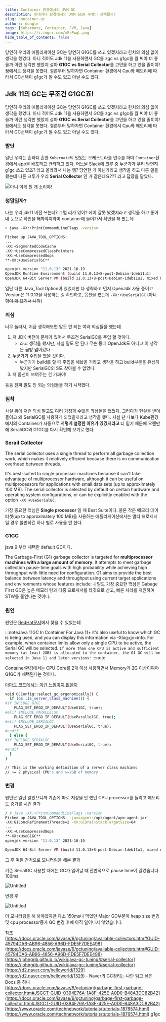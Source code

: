 ```yaml
---
title: Container 환경에서의 JVM GC
description: 컨테이너 환경에서의 JVM GC는 무엇이 선택될까?
slug: container-gc
authors: dongle  
tags: [Kubernate, Container, JVM, Java]
image: https://i.imgur.com/mErPwqL.png
hide_table_of_contents: false
---
```

당연히 우리의 애플리케이션 GC는 당연히 G1GC를 쓰고 있겠지라고 한치의 의심 없이 생각을 했었다. 아니 적어도 Jdk 11을 사용하면서 GC를 zgc vs g1gc를 뭘 써야 더 좋을까 이런 생각만 했었지 설마 **G1GC vs Serial Collector**를 고민을 하고 있을 줄이야! 꿈에서도 생각을 못했다. 결론부터 말하자면 Container 환경에서 Cpu와 메모리에 따라서 GC선택이 g1gc가 될 수도 있고 아닐 수도 있다.
<!--truncate-->

## Jdk 11의 GC는 무조건 G1GC죠!

당연히 우리의 애플리케이션 GC는 당연히 G1GC를 쓰고 있겠지라고 한치의 의심 없이 생각을 했었다. 아니 적어도 Jdk 11을 사용하면서 GC를 zgc vs g1gc를 뭘 써야 더 좋을까 이런 생각만 했었지 설마 **G1GC vs Serial Collector**를 고민을 하고 있을 줄이야! 꿈에서도 생각을 못했다. 결론부터 말하자면 Container 환경에서 Cpu와 메모리에 따라서 GC선택이 g1gc가 될 수도 있고 아닐 수도 있다.


### 발단

일단 우리는 흔하디 흔한 `Kubernate`의 멋있는 오케스트라를 연주를 하며 `Container`환경에서 app을 배포하고 관리하고 있다. 어느날 Slack에 크루 중 누군가가 우리 당연히 g1gc 쓰고 있죠? 라고 올라와서 나는 엥? 당연한 거 아닌가라고 생각을 하고 다른 일을 했는데 다른 크루가 우리 **Serial Collector** 인 거 같은데요??? 라고 답장을 달았다.  

![아니 이게 뭔 개 소리야!](2022-05-02/Untitled.png)  


### 정말일까?

나는 우리 jdk11 버전 쓰는데? 그럴 리가 있어? 에이 잘못 봤겠지라고 생각을 하고 좋아 내 눈으로 확인을 해봐야지라며 container에  들어가서 확인을 해 봤는데

```bash
> java -XX:+PrintCommandLineFlags -version

Picked up JAVA_TOOL_OPTIONS:
...
-XX:+SegmentedCodeCache 
-XX:+UseCompressedClassPointers 
-XX:+UseCompressedOops 
**-XX:+UseSerialGC** 

openjdk version "11.0.13" 2021-10-19
OpenJDK Runtime Environment (build 11.0.13+8-post-Debian-1deb11u1)
OpenJDK 64-Bit Server VM (build 11.0.13+8-post-Debian-1deb11u1, mixed mode)
```

일단 다른 Java_Tool Option이 있었지만 다 생략하고 먼저 OpenJdk 사용 중이고 Version은 11.0.13을 사용하는 걸 확인하고, 옵션을 봤는데 `-XX:+UseSerialGC`  (~~아니 형이 왜 요기서 나와~~)  

### 의심

너무 놀라서, 지금 생각해보면 말도 안 되는 여러 의심들을 했는데 

1. 저 JDK 버전이 문제가 있어서 무조건 SerialGC를 주입 할 것이다.
    - 라고 생각을 했지만, 사실 말도 안 된다 무슨 동네 OpenJdk도 아니고 이 생각은 금방 넘어갔다
2. 누군가가 주입을 했을 것이다.
    - 누군가가 build를 할 때 주입을 해놨을 거라고 생각을 하고 build부분을 유심히 봤지만 SerialGC의 S도 찾아볼 수 없었다.
3. 저 옵션이 보여주는 건 가짜야!

등등 진짜 말도 안 되는 의심들을 하기 시작했다.

### 침착

사실 위에 저런 의심 말고도 여러 가정과 수많은 의심들을 했었다. 그러다가 현실을 받아들이고 왜 SerialGC를 사용하게 되었을까라고 생각을 했다. 사실 난 나보다 Kube환경에서의 Container가 자동으로 **저렇게 설정한 이유가 있겠지라고** 더 믿기 때문에 오랜만에 SeraliGC와 G1GC를 다시 확인해 보기로 했다.

### Serail Collector

The serial collector uses a single thread to perform all garbage collection work, which makes it relatively efficient because there is no communication overhead between threads.

It's best-suited to single processor machines because it can't take advantage of multiprocessor hardware, although it can be useful on multiprocessors for applications with small data sets (up to approximately 100 MB). The serial collector is selected by default on certain hardware and operating system configurations, or can be explicitly enabled with the option `-XX:+UseSerialGC`.

가장 중요한 핵심은 **Single processor** 일 때 Best Suite이다. 물론 작은 메모리 데이터셋(up to approximately 100 MB)을 사용하는 애플리케이션에서는 멀티 프로세서일 경우 쓸만하긴 하나 별로 사용을 안 한다.

### G1GC

java 9 부터 채택한 default GC이다. 

The Garbage-First (G1) garbage collector is targeted for **multiprocessor machines** **with a large amount of memory**. It attempts to meet garbage collection pause-time goals with high probability while achieving high throughput with little need for configuration. G1 aims to provide the best balance between latency and throughput using current target applications and environments whose features include:
ㄹ말도
가장 중요한 핵심은 Gabage First GC은 높은 메모리 량과 다중 프로세서를 타깃으로 삼고, 빠른 처리를 지원하여 STW를 줄인다는 것이다.

### 원인

원인은 [RedHat문서](https://developers.redhat.com/articles/2022/04/19/java-17-whats-new-openjdks-container-awareness#tuning_defaults_for_containers)에서 찾을 수 있었는데

:::noteJava 11GC In Container
For Java 11+ it's also useful to know which GC is being used, and you can display this information via -Xlog:gc=info. For example, when container limits allow only a single CPU to be active, the Serial GC will be selected. `If more than one CPU is active and sufficient memory (at least 2GB) is allocated to the container, the G1 GC will be selected in Java 11 and later versions:`
:::note

Container환경에서는 CPU Core를 2개 이상 사용하면서 Memory가 2G 이상이여야 G1GC가 채택된다는 것이다.

[아마도  코드에서는 이런 느낌이지 않을까](https://developers.redhat.com/articles/2022/04/19/best-practices-java-single-core-containers#the_jvm_as_a_dynamic_execution_platform)

```bash
void GCConfig::select_gc_ergonomically() {
  if (os::is_server_class_machine()) {
#if INCLUDE_G1GC
    FLAG_SET_ERGO_IF_DEFAULT(UseG1GC, true);
#elif INCLUDE_PARALLELGC
    FLAG_SET_ERGO_IF_DEFAULT(UseParallelGC, true);
#elif INCLUDE_SERIALGC
    FLAG_SET_ERGO_IF_DEFAULT(UseSerialGC, true);
#endif
  } else {
#if INCLUDE_SERIALGC
    FLAG_SET_ERGO_IF_DEFAULT(UseSerialGC, true);
#endif
  }
}

// This is the working definition of a server class machine:
// >= 2 physical CPU's and >=2GB of memory
```

### 변경

원인은 일단 알았으니까 기존에 따로 지정을 안 했던 CPU processor를 늘리고 메모리도 증가를 시킨 결과  

```bash
/ # java -XX:+PrintCommandLineFlags -version
Picked up JAVA_TOOL_OPTIONS: -javaagent:/opt/agent/apm-agent.jar
-XX:G1ConcRefinementThreads=2 -XX:GCDrainStackTargetSize=64 
...
-XX:+UseCompressedOops 
**-XX:+UseG1GC** 
openjdk version "11.0.13" 2021-10-19

OpenJDK 64-Bit Server VM (build 11.0.13+8-post-Debian-1deb11u1, mixed mode)
```

그 후 며칠 간격으로 모니터링을 해본 결과 

기존 SerialGC 사용할 때에는 GC가 일어날 때 전반적으로 pause time이 길었습니다. 100ms 

![Untitled](2022-05-02/Untitled%201.png)  

변경 후  

![Untitled](2022-05-02/Untitled%202.png)  

더 모니터링을 해 봐야겠지만 다소 150ms나 먹었던 Major GC부분이 heap size 변경 및 cpu processor증가 GC 변경 후에 아직 일어나지 않았습니다.

참조  
[https://docs.oracle.com/javase/9/gctuning/available-collectors.htm#GUID-45794DA6-AB96-4856-A96D-FDE5F7DEE498](https://docs.oracle.com/javase/9/gctuning/available-collectors.htm#GUID-45794DA6-AB96-4856-A96D-FDE5F7DEE498)  
[https://johngrib.github.io/wiki/java-gc-tuning/#serial-collector](https://johngrib.github.io/wiki/java-gc-tuning/#serial-collector)  
[https://d2.naver.com/helloworld/1329](https://d2.naver.com/helloworld/1329) - Naver의 GC정리는 나만 읽고 싶은 Docs 중 하나  
[https://docs.oracle.com/javase/9/gctuning/garbage-first-garbage-collector.htm#JSGCT-GUID-0394E76A-1A8F-425E-A0D0-B48A3DC82B42](https://docs.oracle.com/javase/9/gctuning/garbage-first-garbage-collector.htm#JSGCT-GUID-0394E76A-1A8F-425E-A0D0-B48A3DC82B42)  
[https://www.oracle.com/technetwork/tutorials/tutorials-1876574.html](https://www.oracle.com/technetwork/tutorials/tutorials-1876574.html) g1gc  